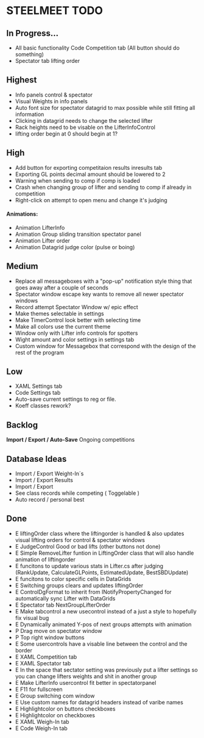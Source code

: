 ﻿<h1>STEELMEET TODO

## In Progress...
* All basic functionality Code Competition tab (All button should do something)
* Spectator tab lifting order


## Highest
* Info panels control & spectator
* Visual Weights in info panels
* Auto font size for spectator datagrid to max possible while still fitting all information
* Clicking in datagrid needs to change the selected lifter
* Rack heights need to be visable on the LifterInfoControl
* lifting order begin at 0 should begin at 1?

## High
* Add button for exporting competitaion results inresults tab
* Exporting GL points decimal amount should be lowered to 2
* Warning when sending to comp if comp is loaded
* Crash when changing group of lifter and sending to comp if already in competition
* Right-click on attempt to open menu and change it's judging

#### Animations:
* Animation LifterInfo
* Animation Group sliding transition spectator panel
* Animation Lifter order
* Animation Datagrid judge color (pulse or boing)


## Medium
* Replace all messageboxes with a "pop-up" notification style thing that goes away after a couple of seconds
* Spectator window escape key wants to remove all newer spectator windows
* Record attempt Spectator Window w/ epic effect
* Make themes selectable in settings
* Make TimerControl look better with selecting time
* Make all colors use the current theme
* Window only with Lifter info controls for spotters
* Wight amount and color settings in settings tab
* Custom window for Messagebox that correspond with the design of the rest of the program


## Low
* XAML Settings tab
* Code Settings tab
* Auto-save current settings to reg or file.
* Koeff classes rework?


## Backlog

**Import / Export / Auto-Save** Ongoing competitions


## Database Ideas
* Import / Export Weight-In´s
* Import / Export Results
* Import / Export 
* See class records while competing ( Toggelable )
* Auto record / personal best


## Done
* E liftingOrder class where the liftingorder is handled & also updates visual lifting orders for control & spectator windows
* E JudgeControl Good or bad lifts (other buttons not done)
* E Simple RemoveLifter funtion in LiftingOrder class that will also handle animation of liftingorder
* E funcitons to update various stats in Lifter.cs after judging (RankUpdate, CalculateGLPoints, EstimatedUpdate, BestSBDUpdate)
* E funcitons to color specific cells in DataGrids
* E Switching groups clears and updates liftingOrder
* E ControlDgFormat to inherit from INotifyPropertyChanged for automatically sync Lifter with DataGrids
* E Spectator tab NextGroupLifterOrder
* E Make tabcontrol a new usecontrol instead of a just a style to hopefully fix visual bug
* E Dynamically animated Y-pos of next groups attempts with animation 
* P Drag move on spectator window 
* P Top right window buttons
* E Some usercontrols have a visable line between the control and the border
* E XAML Competition tab
* E XAML Spectator tab
* E In the space that sectator setting was previously put a lifter settings so you can change lifters weights and shit in another group
* E Make LifterInfo usercontrol fit better in spectatorpanel
* E F11 for fullscreen
* E Group switching com window
* E Use custom names for datagrid headers instead of varibe names
* E Highlightcolor on buttons checkboxes
* E Highlightcolor on checkboxes
* E XAML Weigh-In tab
* E Code Weigh-In tab
